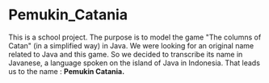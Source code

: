 # Pemukin_Catania
This is a school project. The purpose is to model the game "The columns of Catan" (in a simplified way) in Java.
We were looking for an original name related to Java and this game. 
So we decided to transcribe its name in Javanese, a language spoken on the island of Java in Indonesia.
That leads us to the name : **Pemukin Catania.**
